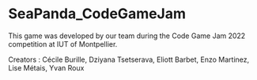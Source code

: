 # SeaPanda_CodeGameJam
This game was developed by our team during the Code Game Jam 2022 competition at IUT of Montpellier.

Creators : Cécile Burille, Dziyana Tsetserava, Eliott Barbet, Enzo Martinez, Lise Métais, Yvan Roux

